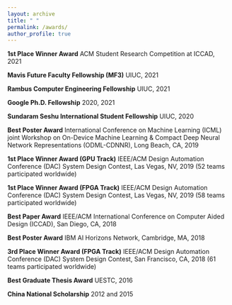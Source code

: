 ```yaml
---
layout: archive
title: " "
permalink: /awards/
author_profile: true
---
```



**1st Place Winner Award** ACM Student Research Competition at ICCAD, 2021

**Mavis Future Faculty Fellowship (MF3)** UIUC, 2021

**Rambus Computer Engineering Fellowship** UIUC, 2021

**Google Ph.D. Fellowship** 2020, 2021

**Sundaram Seshu International Student Fellowship** UIUC, 2020

**Best Poster Award** International Conference on Machine Learning (ICML) joint Workshop on On-Device Machine Learning & Compact Deep Neural Network Representations (ODML-CDNNR), Long Beach, CA, 2019

**1st Place Winner Award (GPU Track)** IEEE/ACM Design Automation Conference (DAC) System Design Contest, Las Vegas, NV, 2019 (52 teams participated worldwide)

**1st Place Winner Award (FPGA Track)** IEEE/ACM Design Automation Conference (DAC) System Design Contest, Las Vegas, NV, 2019 (58 teams participated worldwide)

**Best Paper Award** IEEE/ACM International Conference on Computer Aided Design (ICCAD),  San Diego, CA, 2018

**Best Poster Award** IBM AI Horizons Network, Cambridge, MA, 2018

**3rd Place Winner Award (FPGA Track)** IEEE/ACM Design Automation Conference (DAC) System Design Contest, San Francisco, CA, 2018 (61 teams participated worldwide)

**Best Graduate Thesis Award** UESTC, 2016

**China National Scholarship** 2012 and 2015
